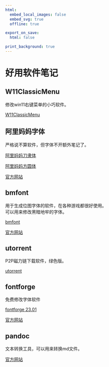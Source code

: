 ```yaml
---
html:
  embed_local_images: false
  embed_svg: true
  offline: true

export_on_save:
  html: false

print_background: true
---
```

# 好用软件笔记

## W11ClassicMenu

修改win11右键菜单的小巧软件。

[W11ClassicMenu](file/W11ClassicMenu.zip)

## 阿里妈妈字体

严格说不算软件，但字体不开额外笔记了。

[阿里妈妈刀隶体](file/AlimamaDaoLiTi.zip)

[阿里妈妈方圆体](file/AlimamaFangYuanTiVF.zip)

[官方网站](https://www.alibabafonts.com/#/more)

## bmfont

用于生成位图字体的软件，在各种游戏都很好使用。  
可以用来修改黑暗地牢的字体。

[bmfont](file/bmfont64_1.14b_beta.zip)

[官方网站](http://www.angelcode.com/products/bmfont/)

## utorrent

P2P磁力链下载软件，绿色版。

[utorrent](file/uTorrent.zip)

## fontforge

免费修改字体软件

[fontforge 23.01](file/FontForge-2023-01-01-Windows.exe)

[官方网站](https://fontforge.org/en-US/)

## pandoc

文本转换工具，可以用来转换md文件。

[官方网站](https://www.pandoc.org/)
